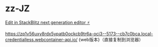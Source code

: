 # zz-JZ

[Edit in StackBlitz next generation editor ⚡️](https://stackblitz.com/~/github.com/jiangbei0921/zz-JZ)








https://zp1v56uxy8rdx5ypatb0ockcb9tr6a-oci3--5173--cb7c0bca.local-credentialless.webcontainer-api.io/ {web版本}（直接复制到浏览器）
